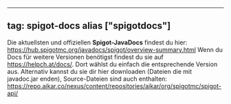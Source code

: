 
---
tag: spigot-docs
alias ["spigotdocs"]
---

Die aktuellsten und offiziellen **Spigot-JavaDocs** findest du hier: <https://hub.spigotmc.org/javadocs/spigot/overview-summary.html>
Wenn du Docs für weitere Versionen benötigst findest du sie auf <https://helpch.at/docs/>. Dort wählst du einfach die entsprechende Version aus.
Alternativ kannst du sie dir hier downloaden (Dateien die mit javadoc.jar enden), Source-Dateien sind auch enthalten:
<https://repo.aikar.co/nexus/content/repositories/aikar/org/spigotmc/spigot-api/>
